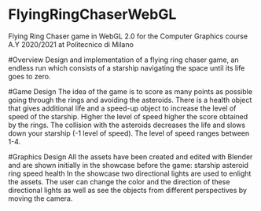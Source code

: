 # FlyingRingChaserWebGL

Flying Ring Chaser game in WebGL 2.0 for the Computer Graphics course A.Y 2020/2021 at Politecnico di Milano

#Overview
Design and implementation of a flying ring chaser game, an endless run which consists of a starship navigating the space until its life goes to zero.

#Game Design
The idea of the game is to score as many points as possible going through the rings and avoiding the asteroids.
There is a health object that gives additional life and a speed-up object to increase the level of speed of the starship.
Higher the level of speed higher the score obtained by the rings.
The collision with the asteroids decreases the life and slows down your starship (-1 level of speed). The level of speed ranges between 1-4.

#Graphics Design
All the assets have been created and edited with Blender and are shown initially in the showcase before the game:
starship
asteroid
ring
speed
health
In the showcase two directional lights are used to enlight the assets. The user can change the color and the direction of these directional lights as well as see the objects from different perspectives
by moving the camera.


